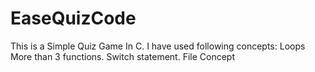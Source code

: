 # EaseQuizCode
This is a Simple Quiz Game In C.
I have used following concepts:
 Loops
 More than 3 functions.
 Switch statement.
 File Concept
 
